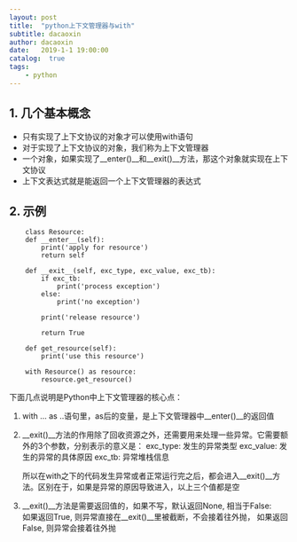 ```yaml
---
layout: post
title:  "python上下文管理器与with"
subtitle: dacaoxin
author: dacaoxin
date:   2019-1-1 19:00:00
catalog:  true
tags:
    - python
---
```


## 1. 几个基本概念

* 只有实现了上下文协议的对象才可以使用with语句
* 对于实现了上下文协议的对象，我们称为上下文管理器
* 一个对象，如果实现了__enter()__和__exit()__方法，那这个对象就实现在上下文协议
* 上下文表达式就是能返回一个上下文管理器的表达式

## 2. 示例

```
    class Resource:
    def __enter__(self):
        print('apply for resource')
        return self

    def __exit__(self, exc_type, exc_value, exc_tb):
        if exc_tb:
            print('process exception')
        else:
            print('no exception')

        print('release resource')

        return True

    def get_resource(self):
        print('use this resource')

    with Resource() as resource:
        resource.get_resource()
```

下面几点说明是Python中上下文管理器的核心点：

1. with ... as ..语句里，as后的变量，是上下文管理器中__enter()__的返回值

2. __exit()__方法的作用除了回收资源之外，还需要用来处理一些异常。它需要额外的3个参数，分别表示的意义是：
    exc_type: 发生的异常类型
    exc_value: 发生的异常的具体原因
    exc_tb: 异常堆栈信息

    所以在with之下的代码发生异常或者正常运行完之后，都会进入__exit()__方法。区别在于，如果是异常的原因导致进入，以上三个值都是空

3. __exit()__方法是需要返回值的，如果不写，默认返回None, 相当于False:  
    如果返回True, 则异常直接在__exit()__里被截断，不会接着往外抛， 如果返回False, 则异常会接着往外抛
